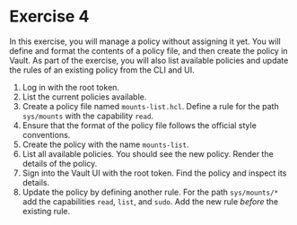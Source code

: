 # Exercise 4

In this exercise, you will manage a policy without assigning it yet. You will define and format the contents of a policy file, and then create the policy in Vault. As part of the exercise, you will also list available policies and update the rules of an existing policy from the CLI and UI.

1. Log in with the root token.
2. List the current policies available.
3. Create a policy file named `mounts-list.hcl`. Define a rule for the path `sys/mounts` with the capability `read`.
4. Ensure that the format of the policy file follows the official style conventions.
5. Create the policy with the name `mounts-list`.
6. List all available policies. You should see the new policy. Render the details of the policy.
7. Sign into the Vault UI with the root token. Find the policy and inspect its details.
8. Update the policy by defining another rule. For the path `sys/mounts/*` add the capabilities `read`, `list`, and `sudo`. Add the new rule _before_ the existing rule.